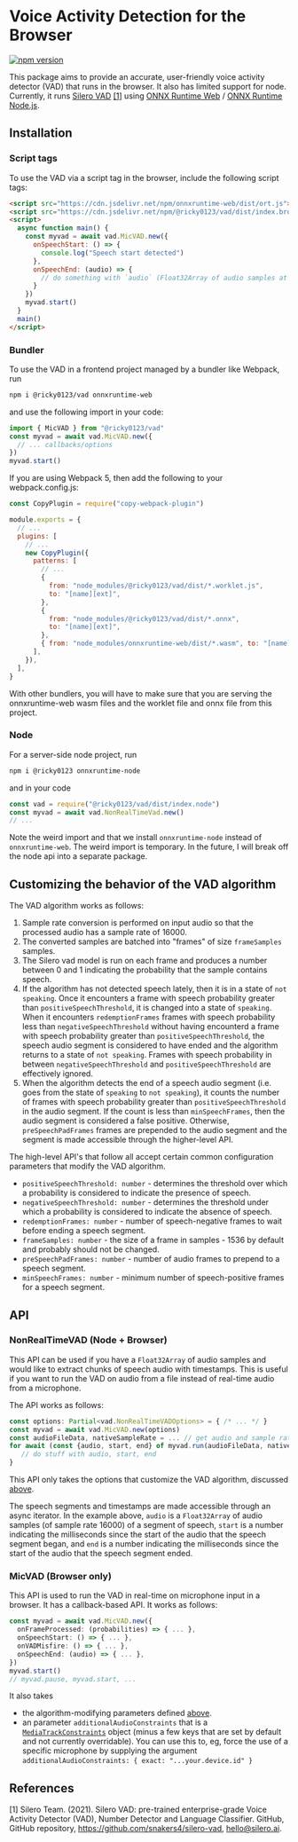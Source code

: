 # Voice Activity Detection for the Browser

[![npm version](https://badge.fury.io/js/@ricky0123%2Fvad.svg)](https://badge.fury.io/js/@ricky0123%2Fvad)

This package aims to provide an accurate, user-friendly voice activity detector (VAD) that runs in the browser. It also has limited support for node. Currently, it runs [Silero VAD](https://github.com/snakers4/silero-vad) [[1]](#1) using [ONNX Runtime Web](https://github.com/microsoft/onnxruntime/tree/main/js/web) / [ONNX Runtime Node.js](https://github.com/microsoft/onnxruntime/tree/main/js/node).

## Installation

### Script tags

To use the VAD via a script tag in the browser, include the following script tags:

```html
<script src="https://cdn.jsdelivr.net/npm/onnxruntime-web/dist/ort.js"></script>
<script src="https://cdn.jsdelivr.net/npm/@ricky0123/vad/dist/index.browser.js"></script>
<script>
  async function main() {
    const myvad = await vad.MicVAD.new({
      onSpeechStart: () => {
        console.log("Speech start detected")
      },
      onSpeechEnd: (audio) => {
        // do something with `audio` (Float32Array of audio samples at sample rate 16000)...
      }
    })
    myvad.start()
  }
  main()
</script>
```

### Bundler

To use the VAD in a frontend project managed by a bundler like Webpack, run

```sh
npm i @ricky0123/vad onnxruntime-web
```

and use the following import in your code:

```typescript
import { MicVAD } from "@ricky0123/vad"
const myvad = await vad.MicVAD.new({
  // ... callbacks/options
})
myvad.start()
```

If you are using Webpack 5, then add the following to your webpack.config.js:

```js
const CopyPlugin = require("copy-webpack-plugin")

module.exports = {
  // ...
  plugins: [
    // ...
    new CopyPlugin({
      patterns: [
        // ...
        {
          from: "node_modules/@ricky0123/vad/dist/*.worklet.js",
          to: "[name][ext]",
        },
        {
          from: "node_modules/@ricky0123/vad/dist/*.onnx",
          to: "[name][ext]",
        },
        { from: "node_modules/onnxruntime-web/dist/*.wasm", to: "[name][ext]" },
      ],
    }),
  ],
}
```

With other bundlers, you will have to make sure that you are serving the onnxruntime-web wasm files and the worklet file and onnx file from this project.

### Node

For a server-side node project, run

```sh
npm i @ricky0123 onnxruntime-node
```

and in your code

```js
const vad = require("@ricky0123/vad/dist/index.node")
const myvad = await vad.NonRealTimeVad.new()
// ...
```

Note the weird import and that we install `onnxruntime-node` instead of `onnxruntime-web`. The weird import is temporary. In the future, I will break off the node api into a separate package.

## Customizing the behavior of the VAD algorithm

The VAD algorithm works as follows:

1. Sample rate conversion is performed on input audio so that the processed audio has a sample rate of 16000.
1. The converted samples are batched into "frames" of size `frameSamples` samples.
1. The Silero vad model is run on each frame and produces a number between 0 and 1 indicating the probability that the sample contains speech.
1. If the algorithm has not detected speech lately, then it is in a state of `not speaking`. Once it encounters a frame with speech probability greater than `positiveSpeechThreshold`, it is changed into a state of `speaking`. When it encounters `redemptionFrames` frames with speech probability less than `negativeSpeechThreshold` without having encounterd a frame with speech probability greater than `positiveSpeechThreshold`, the speech audio segment is considered to have ended and the algorithm returns to a state of `not speaking`. Frames with speech probability in between `negativeSpeechThreshold` and `positiveSpeechThreshold` are effectively ignored.
1. When the algorithm detects the end of a speech audio segment (i.e. goes from the state of `speaking` to `not speaking`), it counts the number of frames with speech probability greater than `positiveSpeechThreshold` in the audio segment. If the count is less than `minSpeechFrames`, then the audio segment is considered a false positive. Otherwise, `preSpeechPadFrames` frames are prepended to the audio segment and the segment is made accessible through the higher-level API.

The high-level API's that follow all accept certain common configuration parameters that modify the VAD algorithm.

- `positiveSpeechThreshold: number` - determines the threshold over which a probability is considered to indicate the presence of speech.
- `negativeSpeechThreshold: number` - determines the threshold under which a probability is considered to indicate the absence of speech.
- `redemptionFrames: number` - number of speech-negative frames to wait before ending a speech segment.
- `frameSamples: number` - the size of a frame in samples - 1536 by default and probably should not be changed.
- `preSpeechPadFrames: number` - number of audio frames to prepend to a speech segment.
- `minSpeechFrames: number` - minimum number of speech-positive frames for a speech segment.

## API

### NonRealTimeVAD (Node + Browser)

This API can be used if you have a `Float32Array` of audio samples and would like to extract chunks of speech audio with timestamps. This is useful if you want to run the VAD on audio from a file instead of real-time audio from a microphone.

The API works as follows:

```typescript
const options: Partial<vad.NonRealTimeVADOptions> = { /* ... */ }
const myvad = await vad.MicVAD.new(options)
const audioFileData, nativeSampleRate = ... // get audio and sample rate from file
for await (const {audio, start, end} of myvad.run(audioFileData, nativeSampleRate)) {
   // do stuff with audio, start, end
}
```

This API only takes the options that customize the VAD algorithm, discussed [above](#customizing-the-behavior-of-the-vad-algorithm).

The speech segments and timestamps are made accessible through an async iterator. In the example above, `audio` is a `Float32Array` of audio samples (of sample rate 16000) of a segment of speech, `start` is a number indicating the milliseconds since the start of the audio that the speech segment began, and `end` is a number indicating the milliseconds since the start of the audio that the speech segment ended.

### MicVAD (Browser only)

This API is used to run the VAD in real-time on microphone input in a browser. It has a callback-based API. It works as follows:

```typescript
const myvad = await vad.MicVAD.new({
  onFrameProcessed: (probabilities) => { ... },
  onSpeechStart: () => { ... },
  onVADMisfire: () => { ... },
  onSpeechEnd: (audio) => { ... },
})
myvad.start()
// myvad.pause, myvad.start, ...
```

It also takes 

* the algorithm-modifying parameters defined [above](#customizing-the-behavior-of-the-vad-algorithm).
* an parameter `additionalAudioConstraints` that is a [`MediaTrackConstraints`](https://developer.mozilla.org/en-US/docs/Web/API/MediaTrackConstraints) object (minus a few keys that are set by default and not currently overridable). You can use this to, eg, force the use of a specific microphone by supplying the argument `additionalAudioConstraints: { exact: "...your.device.id" }`

## References

<a id="1">[1]</a>
Silero Team. (2021).
Silero VAD: pre-trained enterprise-grade Voice Activity Detector (VAD), Number Detector and Language Classifier.
GitHub, GitHub repository, https://github.com/snakers4/silero-vad, hello@silero.ai.
